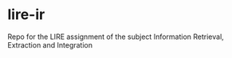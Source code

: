 # lire-ir
Repo for the LIRE assignment of the subject Information Retrieval, Extraction and Integration
